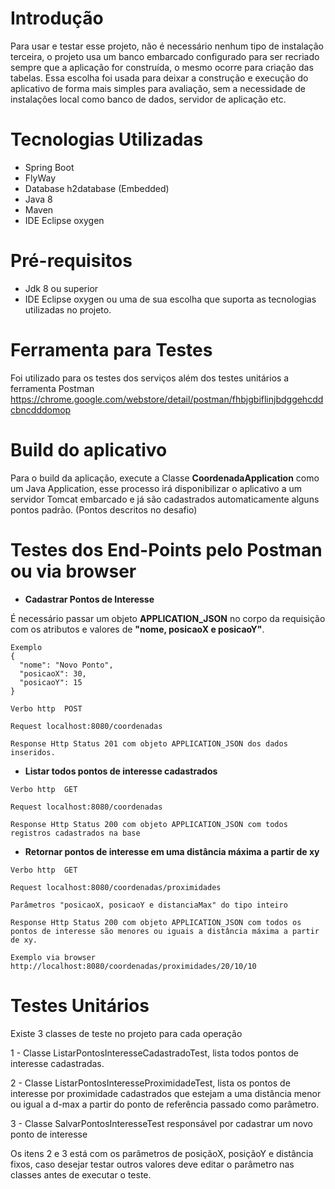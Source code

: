 # Introdução

Para usar e testar esse projeto, não é necessário nenhum tipo de instalação terceira, o projeto usa um banco embarcado configurado para ser recriado sempre que a aplicação for construída, o mesmo ocorre para criação das tabelas. Essa escolha foi usada para deixar a construção e execução do aplicativo de forma mais simples para avaliação, sem a necessidade de instalações local como banco de dados, servidor de aplicação etc.

# Tecnologias Utilizadas

* Spring Boot
* FlyWay
* Database h2database (Embedded)
* Java 8
* Maven
* IDE Eclipse oxygen

# Pré-requisitos

* Jdk 8 ou superior
* IDE Eclipse oxygen ou uma de sua escolha que suporta as tecnologias utilizadas no projeto.

# Ferramenta para Testes

Foi utilizado para os testes dos serviços além dos testes unitários a ferramenta Postman https://chrome.google.com/webstore/detail/postman/fhbjgbiflinjbdggehcddcbncdddomop

# Build do aplicativo 
Para o build da aplicação, execute a Classe **CoordenadaApplication** como um Java Application, esse processo irá disponibilizar o aplicativo a um servidor Tomcat embarcado e já são cadastrados automaticamente alguns pontos padrão. (Pontos descritos no desafio) 

# Testes dos End-Points pelo Postman ou via browser

* **Cadastrar Pontos de Interesse**

É necessário passar um objeto **APPLICATION_JSON** no corpo da requisição com os atributos e valores de **"nome, posicaoX e posicaoY"**.

```
Exemplo
{
  "nome": "Novo Ponto",
  "posicaoX": 30,
  "posicaoY": 15
}
```

```
Verbo http  POST

Request localhost:8080/coordenadas

Response Http Status 201 com objeto APPLICATION_JSON dos dados inseridos.
```

* **Listar todos pontos de interesse cadastrados**

```
Verbo http  GET

Request localhost:8080/coordenadas

Response Http Status 200 com objeto APPLICATION_JSON com todos registros cadastrados na base
```
* **Retornar pontos de interesse em uma distância máxima a partir de xy** 

```
Verbo http  GET

Request localhost:8080/coordenadas/proximidades

Parâmetros "posicaoX, posicaoY e distanciaMax" do tipo inteiro

Response Http Status 200 com objeto APPLICATION_JSON com todos os pontos de interesse são menores ou iguais a distância máxima a partir de xy.
```
```
Exemplo via browser http://localhost:8080/coordenadas/proximidades/20/10/10
```
# Testes Unitários

Existe 3 classes de teste no projeto para cada operação

1 - Classe ListarPontosInteresseCadastradoTest, lista todos pontos de interesse cadastradas.

2 - Classe ListarPontosInteresseProximidadeTest, lista os pontos de interesse por proximidade cadastrados que estejam a uma distância menor ou igual a d-max a partir do ponto de referência passado como parâmetro.

3 - Classe SalvarPontosInteresseTest responsável por cadastrar um novo ponto de interesse

Os itens 2 e 3 está com os parâmetros de posiçãoX, posiçãoY e distância fixos, caso desejar testar outros valores deve editar o parâmetro nas classes antes de executar o teste.
